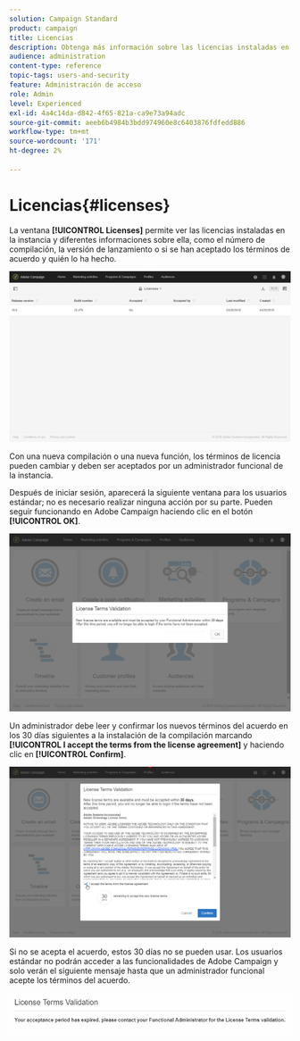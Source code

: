 ```yaml
---
solution: Campaign Standard
product: campaign
title: Licencias
description: Obtenga más información sobre las licencias instaladas en la instancia.
audience: administration
content-type: reference
topic-tags: users-and-security
feature: Administración de acceso
role: Admin
level: Experienced
exl-id: 4a4c14da-d842-4f65-821a-ca9e73a94adc
source-git-commit: aeeb6b4984b3bdd974960e8c6403876fdfedd886
workflow-type: tm+mt
source-wordcount: '171'
ht-degree: 2%

---
```


# Licencias{#licenses}

La ventana **[!UICONTROL Licenses]** permite ver las licencias instaladas en la instancia y diferentes informaciones sobre ella, como el número de compilación, la versión de lanzamiento o si se han aceptado los términos de acuerdo y quién lo ha hecho.

![](assets/license_1.png)

Con una nueva compilación o una nueva función, los términos de licencia pueden cambiar y deben ser aceptados por un administrador funcional de la instancia.

Después de iniciar sesión, aparecerá la siguiente ventana para los usuarios estándar; no es necesario realizar ninguna acción por su parte. Pueden seguir funcionando en Adobe Campaign haciendo clic en el botón **[!UICONTROL OK]**.

![](assets/license_2.png)

Un administrador debe leer y confirmar los nuevos términos del acuerdo en los 30 días siguientes a la instalación de la compilación marcando **[!UICONTROL I accept the terms from the license agreement]** y haciendo clic en **[!UICONTROL Confirm]**.

![](assets/license_3.png)

Si no se acepta el acuerdo, estos 30 días no se pueden usar. Los usuarios estándar no podrán acceder a las funcionalidades de Adobe Campaign y solo verán el siguiente mensaje hasta que un administrador funcional acepte los términos del acuerdo.

![](assets/license_4.png)

